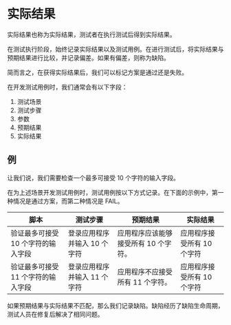 # 实际结果

实际结果也称为实际结果，测试者在执行测试后得到实际结果。

在测试执行阶段，始终记录实际结果以及测试用例。在进行测试后，将实际结果与预期结果进行比较，并记录偏差。如果有偏差，则称为缺陷。

简而言之，在获得实际结果后，我们可以标记方案是通过还是失败。

在开发测试用例时，我们通常会有以下字段：

1. 测试场景
1. 测试步骤
1. 参数
1. 预期结果
1. 实际结果

## 例

让我们说，我们需要检查一个最多可接受 10 个字符的输入字段。

在为上述场景开发测试用例时，测试用例按以下方式记录。在下面的示例中，第一种情况是通过方案，而第二种情况是 FAIL。

脚本 | 测试步骤 | 预期结果 | 实际结果
---|------|------|-----
验证最多可接受 10 个字符的输入字段 | 登录应用程序并输入 10 个字符 | 应用程序应该能够接受所有 10 个字符。 | 应用程序接受所有 10 个字符
验证最多可接受 11 个字符的输入字段 | 登录应用程序并输入 11 个字符 | 应用程序不应接受所有 11 个字符。 | 应用程序接受所有 10 个字符

如果预期结果与实际结果不匹配，那么我们记录缺陷。缺陷经历了缺陷生命周期，测试人员在修复后解决了相同问题。
